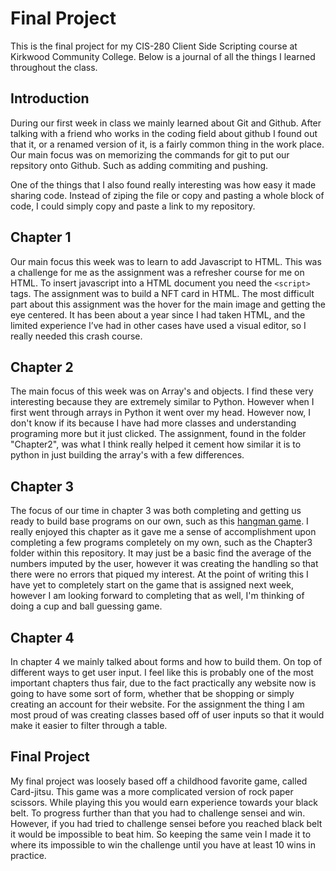 # Final Project

This is the final project for my CIS-280 Client Side Scripting course at Kirkwood Community College. Below is a journal of all the things I learned throughout the class.

## Introduction

During our first week in class we mainly learned about Git and Github. After talking with a friend who works in the coding field about github I found out that it, or a renamed version of it, is a fairly common thing in the work place. Our main focus was on memorizing the commands for git to put our repsitory onto Github. Such as adding commiting and pushing. 

One of the things that I also found really interesting was how easy it made sharing code. Instead of ziping the file or copy and pasting a whole block of code, I could simply copy and paste a link to my repository. 

## Chapter 1

Our main focus this week was to learn to add Javascript to HTML. This was a challenge for me as the assignment was a refresher course for me on HTML. To insert javascript into a HTML document you need the `<script>` tags. The assignment was to build a NFT card in HTML. The most difficult part about this assignment was the hover for the main image and getting the eye centered. It has been about a year since I had taken HTML, and the limited experience I’ve had in other cases have used a visual editor, so I really needed this crash course.

## Chapter 2

The main focus of this week was on Array's and objects. I find these very interesting because they are extremely similar to Python. However when I first went through arrays in Python it went over my head. However now, I don't know if its because I have had more classes and understanding programing more but it just clicked. The assignment, found in the folder "Chapter2", was what I think really helped it cement how similar it is to python in just building the array's with a few differences.

## Chapter 3

The focus of our time in chapter 3 was both completing and getting us ready to build base programs on our own, such as this [hangman game](https://roxenthndr.github.io/scripting_final_project/Hangman/). I really enjoyed this chapter as it gave me a sense of accomplishment upon completing a few programs completely on my own, such as the Chapter3 folder within this repository. It may just be a basic find the average of the numbers imputed by the user, however it was creating the handling so that there were no errors that piqued my interest. At the point of writing this I have yet to completely start on the game that is assigned next week, however I am looking forward to completing that as well, I'm thinking of doing a cup and ball guessing game.

## Chapter 4

In chapter 4 we mainly talked about forms and how to build them. On top of different ways to get user input. I feel like this is probably one of the most important chapters thus fair, due to the fact practically any website now is going to have some sort of form, whether that be shopping or simply creating an account for their website. For the assignment the thing I am most proud of was creating classes based off of user inputs so that it would make it easier to filter through a table. 

## Final Project

My final project was loosely based off a childhood favorite game, called Card-jitsu. This game was a more complicated version of rock paper scissors. While playing this you would earn experience towards your black belt. To progress further than that you had to challenge sensei and win. However, if you had tried to challenge sensei before you reached black belt it would be impossible to beat him. So keeping the same vein I made it to where its impossible to win the challenge until you have at least 10 wins in practice.
